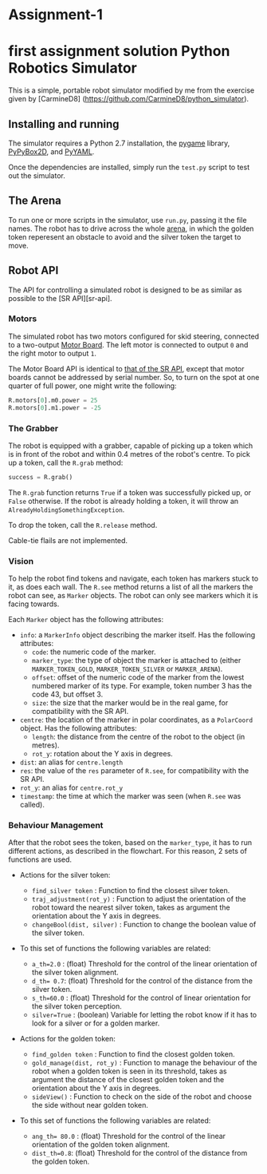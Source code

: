 # Assignment-1
first assignment solution
Python Robotics Simulator 
===========================

This is a simple, portable robot simulator modified by me from the exercise given by [CarmineD8] (https://github.com/CarmineD8/python_simulator).

Installing and running
----------------------

The simulator requires a Python 2.7 installation, the [pygame](http://pygame.org/) library, [PyPyBox2D](https://pypi.python.org/pypi/pypybox2d/2.1-r331), and [PyYAML](https://pypi.python.org/pypi/PyYAML/).

Once the dependencies are installed, simply run the `test.py` script to test out the simulator.

The Arena
-----------------------------

To run one or more scripts in the simulator, use `run.py`, passing it the file names.
The robot has to drive across the whole [arena](Arena.jpg), in which the golden token reperesent an obstacle to avoid and the silver token the target to move. 

Robot API
---------

The API for controlling a simulated robot is designed to be as similar as possible to the [SR API][sr-api].

### Motors ###

The simulated robot has two motors configured for skid steering, connected to a two-output [Motor Board](https://studentrobotics.org/docs/kit/motor_board). The left motor is connected to output `0` and the right motor to output `1`.

The Motor Board API is identical to [that of the SR API](https://studentrobotics.org/docs/programming/sr/motors/), except that motor boards cannot be addressed by serial number. So, to turn on the spot at one quarter of full power, one might write the following:

```python
R.motors[0].m0.power = 25
R.motors[0].m1.power = -25
```

### The Grabber ###

The robot is equipped with a grabber, capable of picking up a token which is in front of the robot and within 0.4 metres of the robot's centre. To pick up a token, call the `R.grab` method:

```python
success = R.grab()
```

The `R.grab` function returns `True` if a token was successfully picked up, or `False` otherwise. If the robot is already holding a token, it will throw an `AlreadyHoldingSomethingException`.

To drop the token, call the `R.release` method.

Cable-tie flails are not implemented.

### Vision ###

To help the robot find tokens and navigate, each token has markers stuck to it, as does each wall. The `R.see` method returns a list of all the markers the robot can see, as `Marker` objects. The robot can only see markers which it is facing towards.

Each `Marker` object has the following attributes:

* `info`: a `MarkerInfo` object describing the marker itself. Has the following attributes:
  * `code`: the numeric code of the marker.
  * `marker_type`: the type of object the marker is attached to (either `MARKER_TOKEN_GOLD`, `MARKER_TOKEN_SILVER` or `MARKER_ARENA`).
  * `offset`: offset of the numeric code of the marker from the lowest numbered marker of its type. For example, token number 3 has the code 43, but offset 3.
  * `size`: the size that the marker would be in the real game, for compatibility with the SR API.
* `centre`: the location of the marker in polar coordinates, as a `PolarCoord` object. Has the following attributes:
  * `length`: the distance from the centre of the robot to the object (in metres).
  * `rot_y`: rotation about the Y axis in degrees.
* `dist`: an alias for `centre.length`
* `res`: the value of the `res` parameter of `R.see`, for compatibility with the SR API.
* `rot_y`: an alias for `centre.rot_y`
* `timestamp`: the time at which the marker was seen (when `R.see` was called).

### Behaviour Management ###
After that the robot sees the token, based on the `marker_type`, it has to run different actions, as described in the flowchart. For this reason, 2 sets of functions are used.

* Actions for the silver token:
  * `find_silver token` : Function to find the closest silver token.
  * `traj_adjustment(rot_y)` : Function to adjust the orientation of the robot toward the nearest silver token, takes as argument the orientation about the Y axis in degrees.
  * `changeBool(dist, silver)` : Function to change the boolean value of the silver token.
* To this set of functions the following variables are related:
  * `a_th=2.0` : (float) Threshold for the control of the linear orientation of the silver token alignment.
  * `d_th= 0.7`: (float) Threshold for the control of the distance from the silver token.
  * `s_th=60.0` : (float) Threshold for the control of linear orientation for the silver token perception.
  * `silver=True` : (boolean) Variable for letting the robot know if it has to look for a silver or for a golden marker.

* Actions for the golden token:
  * `find_golden token` : Function to find the closest golden token.
  * `gold_manage(dist, rot_y)` : Function to manage the behaviour of the robot when a golden token  is seen in its threshold, takes as argument the distance of the closest golden token and the orientation about the Y axis in degrees.
  * `sideView()` : Function to check on the side  of the robot and choose the side without near golden token.
* To this set of functions the following variables are related:
  * `ang_th= 80.0` : (float) Threshold for the control of the linear orientation of the golden token alignment.
  * `dist_th=0.8`: (float) Threshold for the control of the distance from the golden token.


